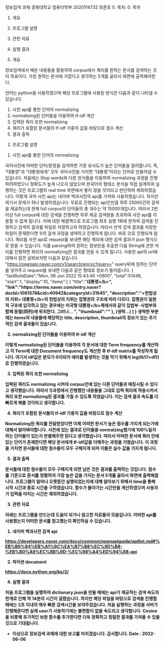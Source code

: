 정보검색 과제
                     경북대학교 컴퓨터학부 
2020114732 최준호
0. 목차:
   0.  목차
1.	개요
2.	프로그램 설명
3.	관련 자료
4.	실행 결과

1. 개요

정보검색에서 배운 내용들을 활용하여 corpus에서 쿼리를 원하는 문서를 검색하는 것이 목표이다. 가장 원하는 문서에 가깝다고 생각하는 5개를 골라서 화면에 출력해야한다.

언어는 python을 사용하였으며 해당 프로그램에 사용된 방식은 다음과 같이 나타낼 수 있습니다.
1) 사전 api를 통한 단어의 normalizing
2) normalizing된 단어들을 이용하여 tf-idf 계산
3) 입력된 쿼리 또한 normalizing
4) 쿼리가 포함된 문서들의 tf-idf 가중치 값을 바탕으로 점수 계산
5) 결과 출력

2. 프로그램 설명

1) 사전 api를 통한 단어의 normalizing

국어사전에 어떠한 단어/문장을 검색하면 가장 유사도가 높은 단어들을 알려줍니다. 즉, “대통령”과 “대통령에게” 모두 국어사전을 거치면 “대통령”이라는 단어로 만들어낼 수 있습니다. 
처음에는 Stop words와 다른 방식들을 이용하여 normalizing 과정을 진행하려하였으나 정확도가 높게 나오지 않았으며 한국어의 형태소 분석을 직접 설계하여 실행하는 것은 프로그램의 real time 측면에서 좋지 않을 것이라고 판단하여 제외하였습니다.
이렇게 국어 사전 api는 네이버 백과사전의 api를 가져와 사용하였습니다. 하지만 여기서 문제가 하나 발생하였습니다. 무료로 진행되는 api인만큼 하루 25000건의 검색을 제공하는데 현재 full corpus의 단어들의 총 개수는 약 15000개입니다. 따라서 2번 이상 full corpus에 대한 검색을 진행하면 하루 제공 검색량을 초과하여 사전 api를 이용할 수 없게 됩니다. 이에 대한 해결책으로 프로그램 최초 실행 1회에 한하여 검색을 진행하고 검색의 결과를 파일로 저장하고자 하였습니다.
따라서 만약 검색 결과를 저장한 파일이 존재한다면 1)의 검색 과정을 생략하고 진행하게 됩니다. 바로 2)로 진행되게 됩니다.
쿼리를 사전 api로 request를 보내면 해당 쿼리에 대한 검색 결과가 json 형식으로 받을 수 있습니다. 이를 parsing하여 원하는 정보만을 추출한 다음 String에 관한 처리를 진행하면 쿼리의 normalizing한 결과를 얻을 수 있게 됩니다.
사용한 api의 url에 대해서 잠깐 살펴보자면 다음과 같습니다.
"https://openapi.naver.com/v1/search/encyc?query="
query뒤에 원하는 단어를 넣어주고 request를 보내면 다음과 같은 형태로 정보가 들어옵니다. 
{
	"lastBuildDate":"Mon, 06 Jun 2022 15:43:46 +0900",
	"total":51448,
	"start":1,
	"display":10,
	"items":[
		{ "title":"<b>대통령<\/b>",
"link":"https:\/\/terms.naver.com\/entry.naver?docId=1081578&cid=40942&categoryId=31645",
		  "description":"&#60;헌법상의 지위&#62; <b>대통령<\/b>의 헌법상의 지위는 집행권의 구조에 따라 다르다. 집행권이 일원적 구조에 입각하고 있는 경우에는 미국형 <b>대통령<\/b>제에서와 같이 입법부 ·사법부와 함께 동렬(同列)에 위치한다. 그러나... ",
		   "thumbnail":""
		}, (생략…)
	]
}
생략한 부분에는 items의 내용들에 해당하는 title, description, thumbnail의 정보가 있는 추가적인 검색 결과들이 있습니다.

2) normalizing된 단어들을 이용하여 tf-idf 계산

이렇게 normalizing된 단어들을 이용하여 각 문서에 대한 Term frequency를 계산하고 각 Term에 대한 Document frequency도 계산한 후 tf-idf matrix를 작성하게 됩니다. 여기서 idf값은 분모가 0이되어 에러를 발생하는 것을 막기 위해서 log(N/(1+df))로 진행하였습니다. 

3) 입력된 쿼리 또한 normalizing

입력된 쿼리도 normalizing 시켜야 corpus안에 있는 다른 단어들과 매칭시킬 수 있다고 생각했습니다. 따라서 1)과정에서 진행했던 내용들을 그대로 입력 쿼리에 적용시켜서 쿼리 또한 normalizing된 결과를 가질 수 있도록 하였습니다. 이는 검색 결과 속도를 더 빠르게 해줄 것이라고 생각합니다.

4) 쿼리가 포함된 문서들의 tf-idf 가중치 값을 바탕으로 점수 계산

Normalizing된 쿼리를 전달받았다면 이제 어떠한 문서가 높은 점수를 가지게 되는가에 대해서 알아봐야합니다. 사전에 있는 결과로 단어들을 normalzing했기에 100%일치하는 단어들이 있는지 판별해주면 된다고 생각했습니다. 따라서 어떠한 문서에 쿼리 안에 있는 단어가 존재한다면 해당 문서에게 tf-idf값을 더해주는 과정을 거쳤습니다. 
이 과정을 거치면 문서들에 대한 점수들이 모두 구해지게 되며 이들은 실수 값을 가지게 됩니다.

5) 결과 출력

문서들에 대한 점수들이 모두 구해지게 되면 남은 것은 결과를 출력하는 것입니다. 점수를 기준으로 문서를 정렬하여 가장 높은 값을 가지는 문서 5개를 골라서 화면에 출력해줍니다. 
프로그램이 얼마나 오랫동안 실행되었는지에 대해 알아보기 위해서 time을 통해 시작 시간과 종료 시간을 구하였습니다. 함수가 돌아가는 시간만을 계산하였으며 사용자가 입력을 마치는 시간은 제외하였습니다.

3. 관련 자료

아래는 프로그램을 만드는데 도움이 되거나 참고한 자료들의 모음입니다. 어떠한 api를 사용했는지 어떠한 문서를 참고했는지 확인하실 수 있습니다.

1) 네이버 백과사전 검색 api

https://developers.naver.com/docs/common/openapiguide/apilist.md#%EB%B9%84%EB%A1%9C%EA%B7%B8%EC%9D%B8-%EB%B0%A9%EC%8B%9D-%EC%98%A4%ED%94%88-api

2) 파이썬 document

https://docs.python.org/ko/3/

4. 실행 결과

처음 프로그램을 실행하여 dictionary.json을 만들 때에는 api가 제공하는 검색 속도의 한계로 인해 약 14분의 시간이 걸렸습니다. 하지만 해당 파일을 바탕으로 검색을 진행할 때에는 2초 이내의 매우 빠른 검색시간을 보여주었습니다. 처음 실행하는 과정을 서버가 진행해준다면 실제 user가 사용하기에는 불편함이 없을 속도라고 생각합니다.
Cosine 을 비롯해 추가적인 보완 함수를 추가한다면 더욱 정확하고 정밀한 결과를 가져올 수 있을 것으로 기대됩니다.

* 이상으로 정보검색 과제에 대한 보고를 마치겠습니다. 감사합니다.
Date : 2022-06-06
